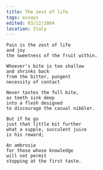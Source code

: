 ```yaml
---
title: The zest of life
tags: essays
edited: 03/22/2004
location: Italy
---
```


    Pain is the zest of life
    and joy
    the sweetness of the fruit within.

    Whoever's bite is too shallow
    and shrinks back
    from the bitter, pungent
    necessity of contact

    Never tastes the full bite,
    as teeth sink deep
    into a flesh designed
    to discourage the casual nibbler.

    But if he go
    just that little bit further
    what a supple, succulent juice
    is his reward;

    An ambrosia
    for those whose knowledge
    will not permit
    stopping at the first taste.


